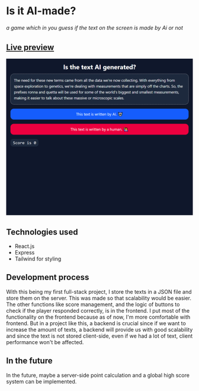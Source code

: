 # Is it AI-made?
###### a game which in you guess if the text on the screen is made by Ai or not
## [Live preview](https://is-text-ai-quiz.vercel.app/)
![Screenshot of the website](https://raw.githubusercontent.com/EfeHasircioglu/is-text-ai-quiz/76dde475075c69c6e5fdd385cdc72b9d40fbf4e8/preview.png)
## Technologies used
- React.js
- Express
- Tailwind for styling
## Development process
With this being my first full-stack project, I store the texts in a JSON file and store them on the server. This was made so that scalability would be easier. The other functions like score management, and the logic of buttons to check if the player responded correctly, is in the frontend. I put most of the functionality on the frontend because as of now, I'm more comfortable with frontend. But in a project like this, a backend is crucial since if we want to increase the amount of texts, a backend will provide us with good scalability and since the text is not stored client-side, even if we had a lot of text, client performance won't be affected.
## In the future
In the future, maybe a server-side point calculation and a global high score system can be implemented.
